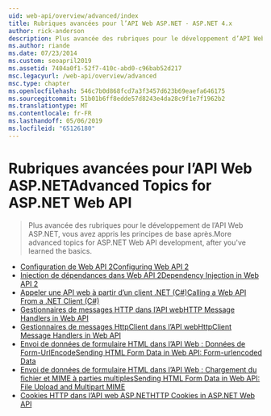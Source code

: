 ```yaml
---
uid: web-api/overview/advanced/index
title: Rubriques avancées pour l’API Web ASP.NET - ASP.NET 4.x
author: rick-anderson
description: Plus avancée des rubriques pour le développement d’API Web ASP.NET dans ASP.NET 4.x, une fois que vous avez appris les principes de base.
ms.author: riande
ms.date: 07/23/2014
ms.custom: seoapril2019
ms.assetid: 7404a0f1-52f7-410c-abd0-c96bab52d217
msc.legacyurl: /web-api/overview/advanced
msc.type: chapter
ms.openlocfilehash: 546c7b0d868fcd7a3f3457d623b69eaefa646175
ms.sourcegitcommit: 51b01b6ff8edde57d8243e4da28c9f1e7f1962b2
ms.translationtype: MT
ms.contentlocale: fr-FR
ms.lasthandoff: 05/06/2019
ms.locfileid: "65126180"
---
```

# <a name="advanced-topics-for-aspnet-web-api"></a><span data-ttu-id="9d5f1-103">Rubriques avancées pour l’API Web ASP.NET</span><span class="sxs-lookup"><span data-stu-id="9d5f1-103">Advanced Topics for ASP.NET Web API</span></span>

> <span data-ttu-id="9d5f1-104">Plus avancée des rubriques pour le développement de l’API Web ASP.NET, vous avez appris les principes de base après.</span><span class="sxs-lookup"><span data-stu-id="9d5f1-104">More advanced topics for ASP.NET Web API development, after you've learned the basics.</span></span>

- [<span data-ttu-id="9d5f1-105">Configuration de Web API 2</span><span class="sxs-lookup"><span data-stu-id="9d5f1-105">Configuring Web API 2</span></span>](configuring-aspnet-web-api.md)
- [<span data-ttu-id="9d5f1-106">Injection de dépendances dans Web API 2</span><span class="sxs-lookup"><span data-stu-id="9d5f1-106">Dependency Injection in Web API 2</span></span>](dependency-injection.md)
- [<span data-ttu-id="9d5f1-107">Appeler une API web à partir d’un client .NET (C#)</span><span class="sxs-lookup"><span data-stu-id="9d5f1-107">Calling a Web API From a .NET Client (C#)</span></span>](calling-a-web-api-from-a-net-client.md)
- [<span data-ttu-id="9d5f1-108">Gestionnaires de messages HTTP dans l’API web</span><span class="sxs-lookup"><span data-stu-id="9d5f1-108">HTTP Message Handlers in Web API</span></span>](http-message-handlers.md)
- [<span data-ttu-id="9d5f1-109">Gestionnaires de messages HttpClient dans l’API web</span><span class="sxs-lookup"><span data-stu-id="9d5f1-109">HttpClient Message Handlers in Web API</span></span>](httpclient-message-handlers.md)
- [<span data-ttu-id="9d5f1-110">Envoi de données de formulaire HTML dans l’API Web : Données de Form-UrlEncode</span><span class="sxs-lookup"><span data-stu-id="9d5f1-110">Sending HTML Form Data in Web API: Form-urlencoded Data</span></span>](sending-html-form-data-part-1.md)
- [<span data-ttu-id="9d5f1-111">Envoi de données de formulaire HTML dans l’API Web : Chargement du fichier et MIME à parties multiples</span><span class="sxs-lookup"><span data-stu-id="9d5f1-111">Sending HTML Form Data in Web API: File Upload and Multipart MIME</span></span>](sending-html-form-data-part-2.md)
- [<span data-ttu-id="9d5f1-112">Cookies HTTP dans l’API web ASP.NET</span><span class="sxs-lookup"><span data-stu-id="9d5f1-112">HTTP Cookies in ASP.NET Web API</span></span>](http-cookies.md)
